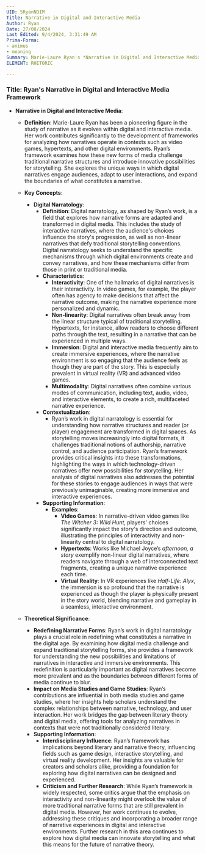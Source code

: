 ```yaml
---
UID: 5RyanNDIM
Title: Narrative in Digital and Interactive Media
Author: Ryan
Date: 27/08/2024
Last Edited: 9/4/2024, 3:31:49 AM
Prima-Forma:
- animus
- meaning
Summary: Marie-Laure Ryan's *Narrative in Digital and Interactive Media* framework explores how digital narratives, such as video games and hypertexts, challenge traditional storytelling through interactivity, non-linearity, and immersion. Her work redefines narrative forms in digital environments and influences media and game studies by analyzing how user interactions shape narrative experiences.
ELEMENT: RHETORIC

---
```

### Title: **Ryan's Narrative in Digital and Interactive Media Framework**

- **Narrative in Digital and Interactive Media**:
  - **Definition**: Marie-Laure Ryan has been a pioneering figure in the study of narrative as it evolves within digital and interactive media. Her work contributes significantly to the development of frameworks for analyzing how narratives operate in contexts such as video games, hypertexts, and other digital environments. Ryan’s framework examines how these new forms of media challenge traditional narrative structures and introduce innovative possibilities for storytelling. She explores the unique ways in which digital narratives engage audiences, adapt to user interactions, and expand the boundaries of what constitutes a narrative.

  - **Key Concepts**:
    - **Digital Narratology**:
      - **Definition**: Digital narratology, as shaped by Ryan’s work, is a field that explores how narrative forms are adapted and transformed in digital media. This includes the study of interactive narratives, where the audience's choices influence the story's progression, as well as non-linear narratives that defy traditional storytelling conventions. Digital narratology seeks to understand the specific mechanisms through which digital environments create and convey narratives, and how these mechanisms differ from those in print or traditional media.
      - **Characteristics**:
        - **Interactivity**: One of the hallmarks of digital narratives is their interactivity. In video games, for example, the player often has agency to make decisions that affect the narrative outcome, making the narrative experience more personalized and dynamic.
        - **Non-linearity**: Digital narratives often break away from the linear structure typical of traditional storytelling. Hypertexts, for instance, allow readers to choose different paths through the text, resulting in a narrative that can be experienced in multiple ways.
        - **Immersion**: Digital and interactive media frequently aim to create immersive experiences, where the narrative environment is so engaging that the audience feels as though they are part of the story. This is especially prevalent in virtual reality (VR) and advanced video games.
        - **Multimodality**: Digital narratives often combine various modes of communication, including text, audio, video, and interactive elements, to create a rich, multifaceted narrative experience.
      - **Contextualization**:
        - Ryan’s work in digital narratology is essential for understanding how narrative structures and reader (or player) engagement are transformed in digital spaces. As storytelling moves increasingly into digital formats, it challenges traditional notions of authorship, narrative control, and audience participation. Ryan’s framework provides critical insights into these transformations, highlighting the ways in which technology-driven narratives offer new possibilities for storytelling. Her analysis of digital narratives also addresses the potential for these stories to engage audiences in ways that were previously unimaginable, creating more immersive and interactive experiences.
      - **Supporting Information**:
        - **Examples**:
          - **Video Games**: In narrative-driven video games like *The Witcher 3: Wild Hunt*, players' choices significantly impact the story's direction and outcome, illustrating the principles of interactivity and non-linearity central to digital narratology.
          - **Hypertexts**: Works like Michael Joyce’s *afternoon, a story* exemplify non-linear digital narratives, where readers navigate through a web of interconnected text fragments, creating a unique narrative experience each time.
          - **Virtual Reality**: In VR experiences like *Half-Life: Alyx*, the immersion is so profound that the narrative is experienced as though the player is physically present in the story world, blending narrative and gameplay in a seamless, interactive environment.

  - **Theoretical Significance**:
    - **Redefining Narrative Forms**: Ryan’s work in digital narratology plays a crucial role in redefining what constitutes a narrative in the digital age. By examining how digital media challenge and expand traditional storytelling forms, she provides a framework for understanding the new possibilities and limitations of narratives in interactive and immersive environments. This redefinition is particularly important as digital narratives become more prevalent and as the boundaries between different forms of media continue to blur.
    - **Impact on Media Studies and Game Studies**: Ryan’s contributions are influential in both media studies and game studies, where her insights help scholars understand the complex relationships between narrative, technology, and user interaction. Her work bridges the gap between literary theory and digital media, offering tools for analyzing narratives in contexts that were not traditionally considered literary.
    - **Supporting Information**:
      - **Interdisciplinary Influence**: Ryan’s framework has implications beyond literary and narrative theory, influencing fields such as game design, interactive storytelling, and virtual reality development. Her insights are valuable for creators and scholars alike, providing a foundation for exploring how digital narratives can be designed and experienced.
      - **Criticism and Further Research**: While Ryan’s framework is widely respected, some critics argue that the emphasis on interactivity and non-linearity might overlook the value of more traditional narrative forms that are still prevalent in digital media. However, her work continues to evolve, addressing these critiques and incorporating a broader range of narrative experiences in digital and interactive environments. Further research in this area continues to explore how digital media can innovate storytelling and what this means for the future of narrative theory.